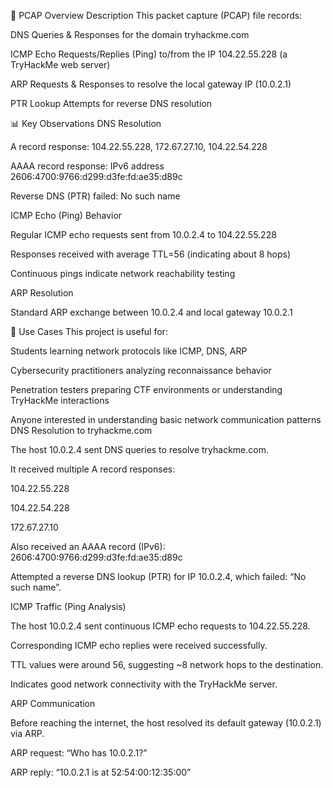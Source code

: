 
📁 PCAP Overview
Description
This packet capture (PCAP) file records:

DNS Queries & Responses for the domain tryhackme.com

ICMP Echo Requests/Replies (Ping) to/from the IP 104.22.55.228 (a TryHackMe web server)

ARP Requests & Responses to resolve the local gateway IP (10.0.2.1)

PTR Lookup Attempts for reverse DNS resolution

📊 Key Observations
DNS Resolution

A record response: 104.22.55.228, 172.67.27.10, 104.22.54.228

AAAA record response: IPv6 address 2606:4700:9766:d299:d3fe:fd:ae35:d89c

Reverse DNS (PTR) failed: No such name

ICMP Echo (Ping) Behavior

Regular ICMP echo requests sent from 10.0.2.4 to 104.22.55.228

Responses received with average TTL=56 (indicating about 8 hops)

Continuous pings indicate network reachability testing

ARP Resolution

Standard ARP exchange between 10.0.2.4 and local gateway 10.0.2.1

🧪 Use Cases
This project is useful for:

Students learning network protocols like ICMP, DNS, ARP

Cybersecurity practitioners analyzing reconnaissance behavior

Penetration testers preparing CTF environments or understanding TryHackMe interactions

Anyone interested in understanding basic network communication patterns
DNS Resolution to tryhackme.com

The host 10.0.2.4 sent DNS queries to resolve tryhackme.com.

It received multiple A record responses:

104.22.55.228

104.22.54.228

172.67.27.10

Also received an AAAA record (IPv6): 2606:4700:9766:d299:d3fe:fd:ae35:d89c

Attempted a reverse DNS lookup (PTR) for IP 10.0.2.4, which failed: “No such name”.

ICMP Traffic (Ping Analysis)

The host 10.0.2.4 sent continuous ICMP echo requests to 104.22.55.228.

Corresponding ICMP echo replies were received successfully.

TTL values were around 56, suggesting ~8 network hops to the destination.

Indicates good network connectivity with the TryHackMe server.

ARP Communication

Before reaching the internet, the host resolved its default gateway (10.0.2.1) via ARP.

ARP request: “Who has 10.0.2.1?”

ARP reply: “10.0.2.1 is at 52:54:00:12:35:00”
